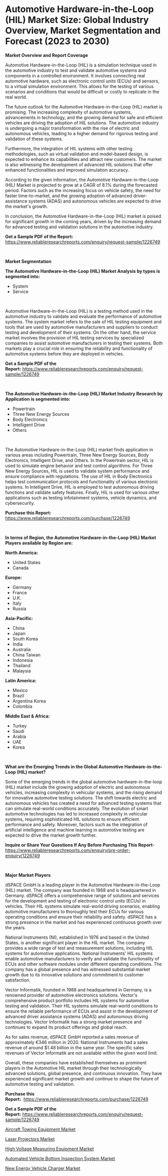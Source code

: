 <p><h1>Automotive Hardware-in-the-Loop (HIL) Market Size: Global Industry Overview, Market Segmentation and Forecast (2023 to 2030)</h1></p><p><strong>Market Overview and Report Coverage</strong></p>
<p><p>Automotive Hardware-in-the-Loop (HIL) is a simulation technique used in the automotive industry to test and validate automotive systems and components in a controlled environment. It involves connecting real automotive hardware, such as electronic control units (ECUs) and sensors, to a virtual simulation environment. This allows for the testing of various scenarios and conditions that would be difficult or costly to replicate in the real world.</p><p>The future outlook for the Automotive Hardware-in-the-Loop (HIL) market is promising. The increasing complexity of automotive systems, advancements in technology, and the growing demand for safe and efficient vehicles are driving the adoption of HIL solutions. The automotive industry is undergoing a major transformation with the rise of electric and autonomous vehicles, leading to a higher demand for rigorous testing and validation of these systems.</p><p>Furthermore, the integration of HIL systems with other testing methodologies, such as virtual validation and model-based design, is expected to enhance its capabilities and attract new customers. The market is also witnessing the development of advanced HIL solutions that offer enhanced functionalities and improved simulation accuracy.</p><p>According to the given information, the Automotive Hardware-in-the-Loop (HIL) Market is projected to grow at a CAGR of 8.1% during the forecasted period. Factors such as the increasing focus on vehicle safety, the need for faster time-to-market, and the growing adoption of advanced driver-assistance systems (ADAS) and autonomous vehicles are expected to drive the market's growth.</p><p>In conclusion, the Automotive Hardware-in-the-Loop (HIL) market is poised for significant growth in the coming years, driven by the increasing demand for advanced testing and validation solutions in the automotive industry.</p></p>
<p><strong>Get a Sample PDF of the Report:</strong> <a href="https://www.reliableresearchreports.com/enquiry/request-sample/1226749">https://www.reliableresearchreports.com/enquiry/request-sample/1226749</a></p>
<p>&nbsp;</p>
<p><strong>Market Segmentation</strong></p>
<p><strong>The Automotive Hardware-in-the-Loop (HIL) Market Analysis by types is segmented into:</strong></p>
<p><ul><li>System</li><li>Service</li></ul></p>
<p>&nbsp;</p>
<p><p>Automotive Hardware-in-the-Loop (HIL) is a testing method used in the automotive industry to validate and evaluate the performance of automotive systems. The system market refers to the sale of HIL testing equipment and tools that are used by automotive manufacturers and suppliers to conduct testing and development of their systems. On the other hand, the service market involves the provision of HIL testing services by specialized companies to assist automotive manufacturers in testing their systems. Both markets play a crucial role in ensuring the reliability and functionality of automotive systems before they are deployed in vehicles.</p></p>
<p><strong>Get a Sample PDF of the Report:</strong>&nbsp;<a href="https://www.reliableresearchreports.com/enquiry/request-sample/1226749">https://www.reliableresearchreports.com/enquiry/request-sample/1226749</a></p>
<p>&nbsp;</p>
<p><strong>The Automotive Hardware-in-the-Loop (HIL) Market Industry Research by Application is segmented into:</strong></p>
<p><ul><li>Powertrain</li><li>Three New Energy Sources</li><li>Body Electronics</li><li>Intelligent Drive</li><li>Others</li></ul></p>
<p>&nbsp;</p>
<p><p>The Automotive Hardware-in-the-Loop (HIL) market finds application in various areas including Powertrain, Three New Energy Sources, Body Electronics, Intelligent Drive, and Others. In the Powertrain sector, HIL is used to simulate engine behavior and test control algorithms. For Three New Energy Sources, HIL is used to validate system performance and ensure compliance with regulations. The use of HIL in Body Electronics helps test communication protocols and functionality of various electronic systems. In Intelligent Drive, HIL is employed to test autonomous driving functions and validate safety features. Finally, HIL is used for various other applications such as testing infotainment systems, vehicle dynamics, and cybersecurity.</p></p>
<p><strong>Purchase this Report:</strong>&nbsp; <a href="https://www.reliableresearchreports.com/purchase/1226749">https://www.reliableresearchreports.com/purchase/1226749</a></p>
<p>&nbsp;</p>
<p><strong>In terms of Region, the Automotive Hardware-in-the-Loop (HIL) Market Players available by Region are:</strong></p>
<p>
    <p> <strong> North America: </strong>
        <ul>
            <li>United States</li>
            <li>Canada</li>
        </ul>
        </p> 
    <p> <strong> Europe: </strong>
        <ul>
            <li>Germany</li>
            <li>France</li>
            <li>U.K.</li>
            <li>Italy</li>
            <li>Russia</li>
        </ul>
        </p> 
    <p> <strong> Asia-Pacific: </strong>
        <ul>
            <li>China</li>
            <li>Japan</li>
            <li>South Korea</li>
            <li>India</li>
            <li>Australia</li>
            <li>China Taiwan</li>
            <li>Indonesia</li>
            <li>Thailand</li>
            <li>Malaysia</li>
        </ul>
        </p> 
    <p> <strong> Latin America: </strong>
        <ul>
            <li>Mexico</li>
            <li>Brazil</li>
            <li>Argentina Korea</li>
            <li>Colombia</li>
        </ul>
        </p> 
    <p> <strong> Middle East & Africa: </strong>
        <ul>
            <li>Turkey</li>
            <li>Saudi</li>
            <li>Arabia</li>
            <li>UAE</li>
            <li>Korea</li>
        </ul>
    </p>
    </p>
<p>&nbsp;</p>
<p><strong>What are the Emerging Trends in the Global Automotive Hardware-in-the-Loop (HIL) market?</strong></p>
<p><p>Some of the emerging trends in the global automotive hardware-in-the-loop (HIL) market include the growing adoption of electric and autonomous vehicles, increasing complexity in vehicular systems, and the rising demand for innovative automotive testing solutions. The shift towards electric and autonomous vehicles has created a need for advanced testing systems that can simulate real-world conditions accurately. The evolution of smart automotive technologies has led to increased complexity in vehicular systems, requiring sophisticated HIL solutions to ensure efficient performance and safety. Moreover, factors such as the integration of artificial intelligence and machine learning in automotive testing are expected to drive the market growth further.</p></p>
<p><strong>Inquire or Share Your Questions If Any Before Purchasing This Report</strong>- <a href="https://www.reliableresearchreports.com/enquiry/pre-order-enquiry/1226749">https://www.reliableresearchreports.com/enquiry/pre-order-enquiry/1226749</a></p>
<p>&nbsp;</p>
<p><strong>Major Market Players</strong></p>
<p><p>dSPACE GmbH is a leading player in the Automotive Hardware-in-the-Loop (HIL) market. The company was founded in 1988 and is headquartered in Germany. dSPACE offers a comprehensive range of solutions and services for the development and testing of electronic control units (ECUs) in vehicles. Their HIL systems simulate real-world driving scenarios, enabling automotive manufacturers to thoroughly test their ECUs for various operating conditions and ensure their reliability and safety. dSPACE has a strong presence in the market and has experienced continuous growth over the years.</p><p>National Instruments (NI), established in 1976 and based in the United States, is another significant player in the HIL market. The company provides a wide range of test and measurement solutions, including HIL systems for automotive applications. National Instruments' HIL systems enable automotive manufacturers to verify and validate the functionality of ECUs and other software modules under different operating conditions. The company has a global presence and has witnessed substantial market growth due to its innovative solutions and commitment to customer satisfaction.</p><p>Vector Informatik, founded in 1988 and headquartered in Germany, is a renowned provider of automotive electronics solutions. Vector's comprehensive product portfolio includes HIL systems for automotive testing and validation. Their HIL systems simulate real-world conditions to ensure the reliable performance of ECUs and assist in the development of advanced driver assistance systems (ADAS) and autonomous driving technologies. Vector Informatik has a strong market presence and continues to expand its product offerings and global reach.</p><p>As for sales revenue, dSPACE GmbH reported a sales revenue of approximately €346 million in 2020. National Instruments had a sales revenue of around $1.48 billion in the same year. The specific sales revenues of Vector Informatik are not available within the given word limit.</p><p>Overall, these companies have established themselves as prominent players in the Automotive HIL market through their technologically advanced solutions, global presence, and continuous innovation. They have experienced significant market growth and continue to shape the future of automotive testing and validation.</p></p>
<p><strong>Purchase this Report:</strong>&nbsp;&nbsp;<a href="https://www.reliableresearchreports.com/purchase/1226749">https://www.reliableresearchreports.com/purchase/1226749</a></p>
<p></p>
<p><strong>Get a Sample PDF of the Report:</strong>&nbsp;<a href="https://www.reliableresearchreports.com/enquiry/request-sample/1226749">https://www.reliableresearchreports.com/enquiry/request-sample/1226749</a></p>
<p><p><a href="https://medium.com/@hollymayert/aircraft-towing-equipment-market-exploring-market-share-market-trends-and-future-growth-075df09090e4">Aircraft Towing Equipment Market</a></p><p><a href="https://www.linkedin.com/pulse/laser-projectors-market-size-2023-2030-global-industrial-f5kne/">Laser Projectors Market</a></p><p><a href="https://www.linkedin.com/pulse/high-voltage-measuring-equipment-market-research-report-unlocks-yvume/">High Voltage Measuring Equipment Market</a></p><p><a href="https://github.com/aliciawhite5576/Market-Research-Report-List-1/blob/main/automated-vehicle-bottom-inspection-system-market.md">Automated Vehicle Bottom Inspection System Market</a></p><p><a href="https://github.com/provorikovar/Market-Research-Report-List-1/blob/main/new-energy-vehicle-charger-market.md">New Energy Vehicle Charger Market</a></p></p>